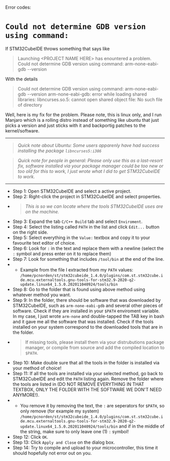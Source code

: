Error codes:

# `Could not determine GDB version using command:`

If STM32CubeIDE throws something that says like
> Launching \<PROJECT NAME HERE\> has enountered a problem.
> Could not determine GDB version using command: arm-none-eabi-gdb --version

With the details

> Could not determine GDB version using command: arm-none-eabi-gdb --version
> 	arm-none-eabi-gdb: error while loading shared libraries: libncurses.so.5: cannot open shared object file: No such file of directory

Well, here is my fix for the problem. Please note, this is linux only, and I run Manjaro which is a rolling distro instead of something like ubuntu that just picks a version and just sticks with it and backportig patches to the kernel/software.

***

> *Quick note about Ubuntu: Some users apparenly have had success installing the package `libncurses5:i386`*

> *Quick note for people in general: Please only use this as a last-resort fix, software installed via your package manager could be too new or too old for this to work, I just wrote what I did to get STM32CubeIDE to work.*

***

* Step 1: Open STM32CubeIDE and select a active project.
* Step 2: Right-click the project in STM32CubeIDE and select properties.
* > *This is so we can locate where the tools STM32CubeIDE uses are on the machine.*
* Step 3: Expand the tab `C/C++ Build` tab and select `Enviroment`.
* Step 4: Select the listing called `PATH` in the list and click `Edit...` button on the right side.
* Step 5: Select everything in the `Value:` textbox and copy it to your favourite text editor of choice.
* Step 6: Look for `:` in the text and replace them with a newline (select the `:` symbol and press enter on it to replace them)
* Step 7: Look for something that includes `/tool/bin` at the end of the line.
* * Example from the file I extracted from my `PATH` values: `/home/pcnorden/st/stm32cubeide_1.4.0/plugins/com.st.stm32cube.ide.mcu.externaltools.gnu-tools-for-stm32.9-2020-q2-update.linux64_1.5.0.202011040924/tools/bin`
* Step 8: Go to the folder that is found using above method using whatever method you want.
* Step 9: In the folder, there should be software that was downloaded by STM32CubeIDE, such as `arm-none-eabi-gdb` and several other pieces of software. Check if they are installed in your `$PATH` enviroment variable. In my case, I just wrote `arm-none` and double-tapped the TAB key in bash and it gave me all the software that was installed. Check if the tools installed on your system correspond to the downloaded tools that are in the folder.
* > If missing tools, please install them via your distrubutions package manager, or compile from source and add the compiled location to `$PATH`.
* Step 10: Make double sure that all the tools in the folder is installed via your method of choice!
* Step 11: If all the tools are installed via your selected method, go back to STM32CubeIDE and edit the `PATH` listing again. Remove the folder where the tools are listed in (DO NOT REMOVE EVERYTHING IN THAT TEXTBOX, ONLY THE FOLDER WITH THE SOFTWARE WE DON'T NEED ANYMORE!).
* * You remove it by removing the text, the `:` are seperators for `$PATH`, so only remove (for example my system) `/home/pcnorden/st/stm32cubeide_1.4.0/plugins/com.st.stm32cube.ide.mcu.externaltools.gnu-tools-for-stm32.9-2020-q2-update.linux64_1.5.0.202011040924/tools/bin` and if in the middle of the string, make sure to only leave one (1) `:` symbol!
* Step 12: Click `OK`.
* Step 13: Click `Apply and Close` on the dialog box.
* Step 14: Try to compile and upload to your microcontroller, this time it should hopefully not error out on you.
